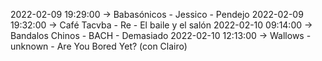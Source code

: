 2022-02-09 19:29:00 -> Babasónicos - Jessico - Pendejo
2022-02-09 19:32:00 -> Café Tacvba - Re - El baile y el salón
2022-02-10 09:14:00 -> Bandalos Chinos - BACH - Demasiado
2022-02-10 12:13:00 -> Wallows - unknown - Are You Bored Yet? (con Clairo)
